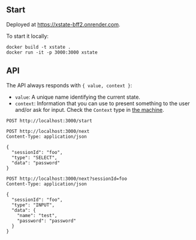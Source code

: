 ## Start

Deployed at https://xstate-bff2.onrender.com.

To start it locally:

```shell
docker build -t xstate .
docker run -it -p 3000:3000 xstate
```

## API

The API always responds with `{ value, context }`:
- `value`: A unique name identifying the current state.
- `context`: Information that you can use to present something to the user and/or ask for input. Check the `Context` type in [the machine](./machine.ts).

```http request
POST http://localhost:3000/start
```

```http request
POST http://localhost:3000/next
Content-Type: application/json

{
  "sessionId": "foo",
  "type": "SELECT",
  "data": "password"
}
```

```http request
POST http://localhost:3000/next?sessionId=foo
Content-Type: application/json

{
  "sessionId": "foo",
  "type": "INPUT",
  "data": {
    "name": "test",
    "password": "password"
  }
}
```
